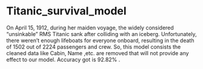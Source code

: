 # Titanic_survival_model
On April 15, 1912, during her maiden voyage, the widely considered “unsinkable” RMS Titanic sank after colliding with an iceberg. Unfortunately, there weren’t enough lifeboats for everyone onboard, resulting in the death of 1502 out of 2224 passengers and crew.
So, this model consists the cleaned data like Cabin, Name ,etc. are removed that will not provide any effect to our model.
Accuracy got is 92.82% .
